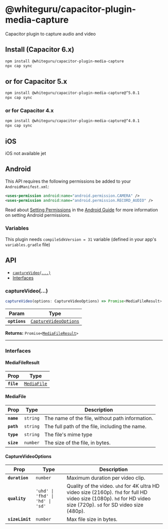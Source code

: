 # @whiteguru/capacitor-plugin-media-capture

Capacitor plugin to capture audio and video

## Install (Capacitor 6.x)

```bash
npm install @whiteguru/capacitor-plugin-media-capture
npx cap sync
```

## or for Capacitor 5.x

```bash
npm install @whiteguru/capacitor-plugin-media-capture@^5.0.1
npx cap sync
```

### or for Capacitor 4.x

```bash
npm install @whiteguru/capacitor-plugin-media-capture@^4.0.1
npx cap sync
```

## iOS

iOS not available jet

## Android

This API requires the following permissions be added to your `AndroidManifest.xml`:

```xml
<uses-permission android:name="android.permission.CAMERA" />
<uses-permission android:name="android.permission.RECORD_AUDIO" />
```

Read about [Setting Permissions](https://capacitorjs.com/docs/android/configuration#setting-permissions) in the [Android Guide](https://capacitorjs.com/docs/android) for more information on setting Android permissions.

### Variables

This plugin needs `compileSdkVersion = 31` variable (defined in your app's `variables.gradle` file)

## API

<docgen-index>

* [`captureVideo(...)`](#capturevideo)
* [Interfaces](#interfaces)

</docgen-index>

<docgen-api>
<!--Update the source file JSDoc comments and rerun docgen to update the docs below-->

### captureVideo(...)

```typescript
captureVideo(options: CaptureVideoOptions) => Promise<MediaFileResult>
```

| Param         | Type                                                                |
| ------------- | ------------------------------------------------------------------- |
| **`options`** | <code><a href="#capturevideooptions">CaptureVideoOptions</a></code> |

**Returns:** <code>Promise&lt;<a href="#mediafileresult">MediaFileResult</a>&gt;</code>

--------------------


### Interfaces


#### MediaFileResult

| Prop       | Type                                            |
| ---------- | ----------------------------------------------- |
| **`file`** | <code><a href="#mediafile">MediaFile</a></code> |


#### MediaFile

| Prop       | Type                | Description                                     |
| ---------- | ------------------- | ----------------------------------------------- |
| **`name`** | <code>string</code> | The name of the file, without path information. |
| **`path`** | <code>string</code> | The full path of the file, including the name.  |
| **`type`** | <code>string</code> | The file's mime type                            |
| **`size`** | <code>number</code> | The size of the file, in bytes.                 |


#### CaptureVideoOptions

| Prop            | Type                                        | Description                                                                                                                                                         |
| --------------- | ------------------------------------------- | ------------------------------------------------------------------------------------------------------------------------------------------------------------------- |
| **`duration`**  | <code>number</code>                         | Maximum duration per video clip.                                                                                                                                    |
| **`quality`**   | <code>'uhd' \| 'fhd' \| 'hd' \| 'sd'</code> | Quality of the video. `uhd` for 4K ultra HD video size (2160p). `fhd` for full HD video size (1080p). `hd` for HD video size (720p). `sd` for SD video size (480p). |
| **`sizeLimit`** | <code>number</code>                         | Max file size in bytes.                                                                                                                                             |

</docgen-api>
